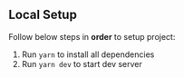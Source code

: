 ## Local Setup
Follow below steps in **order** to setup project:
1. Run `yarn` to install all dependencies
2. Run `yarn dev` to start dev server
